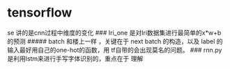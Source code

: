 # tensorflow
se 讲的是cnn过程中维度的变化  ###
Iri_one 是对Iri数据集进行最简单的x*w+b的预测  #####
batch 和楼上一样 ，关键在于 next batch 的构造，以及 label 的输入最好用自己的one-hot的函数，用 tf自带的会出现莫名的问题。  ###
rnn.py   是利用lstm来进行手写字体识别的，重点在于 理解

